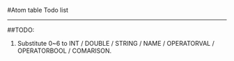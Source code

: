 #Atom table Todo list

------

##TODO:
1. Substitute 0~6 to INT / DOUBLE / STRING / NAME / OPERATORVAL / OPERATORBOOL / COMARISON.
